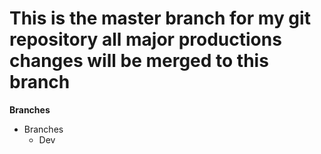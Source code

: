 # This is the master branch for my git repository all major productions changes will be merged to this branch
**Branches**

* Branches
	* Dev
